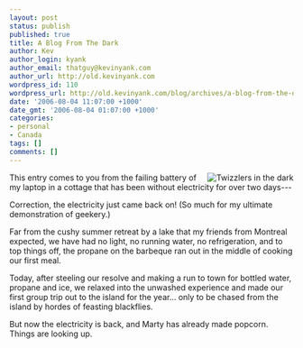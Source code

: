 ```yaml
---
layout: post
status: publish
published: true
title: A Blog From The Dark
author: Kev
author_login: kyank
author_email: thatguy@kevinyank.com
author_url: http://old.kevinyank.com
wordpress_id: 110
wordpress_url: http://old.kevinyank.com/blog/archives/a-blog-from-the-dark/
date: '2006-08-04 11:07:00 +1000'
date_gmt: '2006-08-04 01:07:00 +1000'
categories:
- personal
- Canada
tags: []
comments: []
---
```

<p><a href="http://www.flickr.com/photos/sentience/206115078/"><img align="right" title="Twizzlers in the dark" alt="Twizzlers in the dark" src="http://static.flickr.com/88/206115078_317b795f3b_m.jpg" /></a>This entry comes to you from the failing battery of my laptop in a cottage that has been without electricity for over two days---</p>
<p>Correction, the electricity just came back on! (So much for my ultimate demonstration of geekery.)</p>
<p>Far from the cushy summer retreat by a lake that my friends from Montreal expected, we have had no light, no running water, no refrigeration, and to top things off, the propane on the barbeque ran out in the middle of cooking our first meal.</p>
<p>Today, after steeling our resolve and making a run to town for bottled water, propane and ice, we relaxed into the unwashed experience and made our first group trip out to the island for the year... only to be chased from the island by hordes of feasting blackflies.</p>
<p>But now the electricity is back, and Marty has already made popcorn. Things are looking up.</p>
